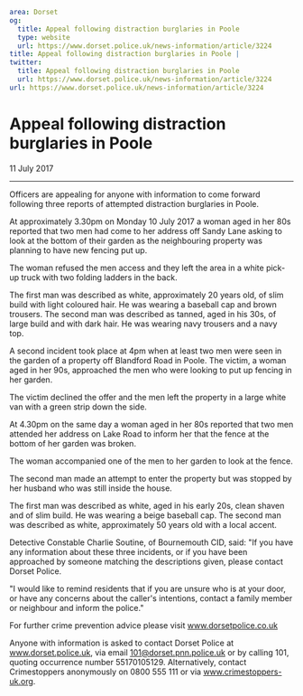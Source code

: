 ```yaml
area: Dorset
og:
  title: Appeal following distraction burglaries in Poole
  type: website
  url: https://www.dorset.police.uk/news-information/article/3224
title: Appeal following distraction burglaries in Poole |
twitter:
  title: Appeal following distraction burglaries in Poole
  url: https://www.dorset.police.uk/news-information/article/3224
url: https://www.dorset.police.uk/news-information/article/3224
```

# Appeal following distraction burglaries in Poole

11 July 2017

* * *

Officers are appealing for anyone with information to come forward following three reports of attempted distraction burglaries in Poole.

At approximately 3.30pm on Monday 10 July 2017 a woman aged in her 80s reported that two men had come to her address off Sandy Lane asking to look at the bottom of their garden as the neighbouring property was planning to have new fencing put up.

The woman refused the men access and they left the area in a white pick-up truck with two folding ladders in the back.

The first man was described as white, approximately 20 years old, of slim build with light coloured hair. He was wearing a baseball cap and brown trousers. The second man was described as tanned, aged in his 30s, of large build and with dark hair. He was wearing navy trousers and a navy top.

A second incident took place at 4pm when at least two men were seen in the garden of a property off Blandford Road in Poole. The victim, a woman aged in her 90s, approached the men who were looking to put up fencing in her garden.

The victim declined the offer and the men left the property in a large white van with a green strip down the side.

At 4.30pm on the same day a woman aged in her 80s reported that two men attended her address on Lake Road to inform her that the fence at the bottom of her garden was broken.

The woman accompanied one of the men to her garden to look at the fence.

The second man made an attempt to enter the property but was stopped by her husband who was still inside the house.

The first man was described as white, aged in his early 20s, clean shaven and of slim build. He was wearing a beige baseball cap. The second man was described as white, approximately 50 years old with a local accent.

Detective Constable Charlie Soutine, of Bournemouth CID, said: "If you have any information about these three incidents, or if you have been approached by someone matching the descriptions given, please contact Dorset Police.

"I would like to remind residents that if you are unsure who is at your door, or have any concerns about the caller's intentions, contact a family member or neighbour and inform the police."

For further crime prevention advice please visit www.dorsetpolice.co.uk

Anyone with information is asked to contact Dorset Police at www.dorset.police.uk, via email 101@dorset.pnn.police.uk or by calling 101, quoting occurrence number 55170105129. Alternatively, contact Crimestoppers anonymously on 0800 555 111 or via www.crimestoppers-uk.org.
